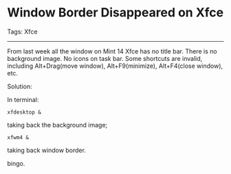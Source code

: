 # Window Border Disappeared on Xfce
Tags: Xfce

------

From last week all the window on Mint 14 Xfce has no title bar. There is no background image. No icons on task bar. Some shortcuts are invalid, including Alt+Drag(move window), Alt+F9(minimize), Alt+F4(close window), etc.

Solution:

In terminal: 

    xfdesktop &

taking back the background image;

    xfwm4 &

taking back window border.

bingo.
